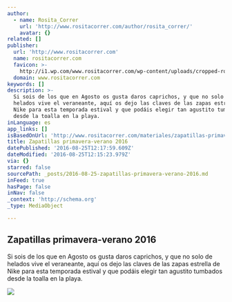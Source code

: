 ```yaml
---
author:
  - name: Rosita_Correr
    url: 'http://www.rositacorrer.com/author/rosita_correr/'
    avatar: {}
related: []
publisher:
  url: 'http://www.rositacorrer.com'
  name: rositacorrer.com
  favicon: >-
    http://i1.wp.com/www.rositacorrer.com/wp-content/uploads/cropped-rositaCorrer_logo512px.png?fit=192%2C192
  domain: www.rositacorrer.com
keywords: []
description: >-
  Si sois de los que en Agosto os gusta daros caprichos, y que no solo de
  helados vive el veraneante, aquí os dejo las claves de las zapas estrella de
  Nike para esta temporada estival y que podáis elegir tan agustito tumbados
  desde la toalla en la playa.
inLanguage: es
app_links: []
isBasedOnUrl: 'http://www.rositacorrer.com/materiales/zapatillas-primavera-verano-2016/'
title: Zapatillas primavera-verano 2016
datePublished: '2016-08-25T12:17:59.609Z'
dateModified: '2016-08-25T12:15:23.979Z'
via: {}
starred: false
sourcePath: _posts/2016-08-25-zapatillas-primavera-verano-2016.md
inFeed: true
hasPage: false
inNav: false
_context: 'http://schema.org'
_type: MediaObject

---
```

<article style=""><h1>Zapatillas primavera-verano 2016</h1><p>Si sois de los que en Agosto os gusta daros caprichos, y que no solo de helados vive el veraneante, aquí os dejo las claves de las zapas estrella de Nike para esta temporada estival y que podáis elegir tan agustito tumbados desde la toalla en la playa.</p><img src="http://www.rositacorrer.com/wp-content/uploads/Zapatilla_Primavera_Verano_Nike.jpg" /></article>